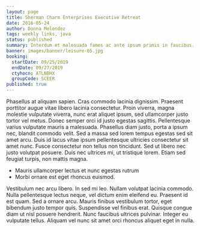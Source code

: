 ```yaml
---
layout: page
title: Sherman Charm Enterprises Executive Retreat
date: 2016-05-24
author: Donna Melendez
tags: weekly links, java
status: published
summary: Interdum et malesuada fames ac ante ipsum primis in faucibus.
banner: images/banner/leisure-05.jpg
booking:
  startDate: 09/25/2019
  endDate: 09/27/2019
  ctyhocn: ATLNBHX
  groupCode: SCEER
published: true
---
```

Phasellus at aliquam sapien. Cras commodo lacinia dignissim. Praesent porttitor augue vitae libero lacinia consectetur. Proin viverra, magna molestie vulputate viverra, nunc erat aliquet ipsum, sed ullamcorper justo tortor vel metus. Donec semper orci id justo egestas sagittis. Pellentesque varius vulputate mauris a malesuada. Phasellus diam justo, porta a ipsum nec, blandit commodo velit. Sed a massa sed lorem tempus egestas sed sit amet arcu. Duis id lacus vitae ipsum pellentesque ultricies consectetur sit amet nunc. Fusce consectetur non tellus non tincidunt. Sed ut libero nec justo volutpat posuere. Duis nec ultrices mi, ut tristique lorem. Etiam sed feugiat turpis, non mattis magna.

* Mauris ullamcorper lectus et nunc egestas rutrum
* Morbi ornare est eget rhoncus euismod.

Vestibulum nec arcu libero. In sed mi leo. Nullam volutpat lacinia commodo. Nulla pellentesque lectus neque, vel dictum enim eleifend eu. Praesent id est quam. Sed a ornare arcu. Mauris finibus vestibulum tortor, eget bibendum justo tempor quis. Suspendisse vel finibus erat. Quisque congue diam ut nisl posuere hendrerit. Nunc faucibus ultrices pulvinar. Integer eu vulputate tellus. Aliquam vel nunc sit amet orci rhoncus aliquet eget in nulla.
